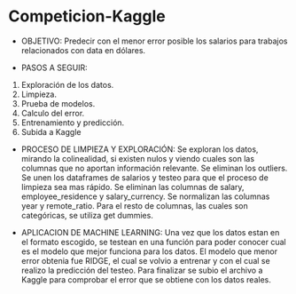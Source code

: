 # Competicion-Kaggle

- OBJETIVO:
 Predecir con el menor error posible los salarios para trabajos relacionados con data en dólares.
 
- PASOS A SEGUIR: 
1) Exploración de los datos.
2) Limpieza.
3) Prueba de modelos.
4) Calculo del error.
5) Entrenamiento y predicción.
6) Subida a Kaggle

- PROCESO DE LIMPIEZA Y EXPLORACIÓN:
Se exploran los datos, mirando la colinealidad, si existen nulos y viendo cuales son las columnas que no aportan información relevante.
Se eliminan los outliers.
Se unen los dataframes de salarios y testeo para que el proceso de limpieza sea mas rápido.
Se eliminan las columnas de salary, employee_residence y salary_currency.
Se normalizan las columnas year y remote_ratio. Para el resto de columnas, las cuales son categóricas, se utiliza get dummies.

- APLICACION DE MACHINE LEARNING:
Una vez que los datos estan en el formato escogido, se testean en una función para poder conocer cual es el modelo que mejor funciona para los datos.
El modelo que menor error obtenia fue RIDGE, el cual se volvio a entrenar y con el cual se realizo la predicción del testeo.
Para finalizar se subio el archivo a Kaggle para comprobar el error que se obtiene con los datos reales.


